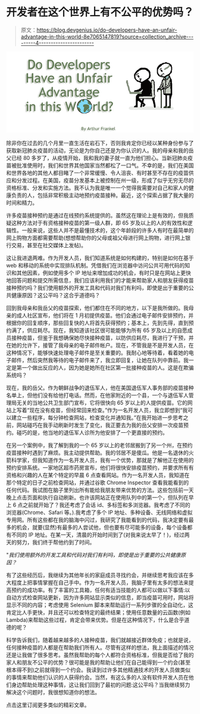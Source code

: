 # 开发者在这个世界上有不公平的优势吗？

> 原文：<https://blog.devgenius.io/do-developers-have-an-unfair-advantage-in-this-world-8e7065147819?source=collection_archive---------4----------------------->

![](img/7cc30d017db462dc54a04010ebddaf00.png)

除非你在过去的几个月里一直生活在岩石下，否则我肯定你已经以某种身份参与了获取新冠肺炎疫苗的活动，无论是为你自己还是为你认识的人。我的母亲和我的岳父已经 80 多岁了，从疫情开始，我和我的妻子就一直为他们担心。当新冠肺炎疫苗被批准使用时，我们和世界其他国家当然都松了一口气。不幸的是，我们在美国和世界各地的其他人都目睹了一个非常缓慢、令人沮丧、有时甚至不存在的疫苗供应和分发过程。在美国，疫苗分发基本上被控制在州一级，形成了似乎无穷无尽的资格标准、分发和实施方法。我不认为我是唯一一个觉得我需要对自己和家人的健康负责的人，包括非常积极主动地预约疫苗接种。最近，这个探索占据了我大量的时间和精力。

许多疫苗接种预约是通过在线预约系统提供的。虽然这在理论上是有效的，但我质疑这种方法对于有资格接种疫苗的第一级人群，即 65 岁及以上的人的有效性和逻辑性。一般来说，这些人并不是最懂技术的，这个年龄段的许多人有时在最简单的网上购物方面都需要帮助(想想帮助你的父母或祖父母进行网上购物，进行网上银行交易，甚至在社交媒体上发帖)。

这让我进退两难。作为开发人员，我们知道系统是如何构建的，特别是如何在基于 web 和移动的系统中实现排队机制。凭借我们在浏览器中访问公共可用代码的知识和其他因素，例如使用多个 IP 地址来增加成功的机会，有时只是在网站上更快地回答问题和提交所需信息，我们应该利用我们的才能来帮助家人和朋友获得疫苗接种预约吗？我们使用额外的开发工具和代码对我们有利吗，即使是出于重要的公共健康原因？这公平吗？这合乎道德吗？

回到我母亲和我岳父的疫苗探索，他们都住在不同的地方，以下是我所做的。我母亲的成人社区宣布，他们将在 1 月初提供疫苗。他们会通过电子邮件安排预约，并根据你的回复顺序，那些回复快的人将首先获得预约；基本上，先到先得，直到预约满了，供应耗尽。现在，我知道该社区很可能能够为所有 65 岁及以上的自愿成员接种疫苗，但鉴于我想确保她尽快接种疫苗，以防供应耗尽，我进行了干预，并在她的允许下，接管了我母亲的电子邮件帐户。现在，不管我是不是开发人员，在这种情况下，能够快速处理电子邮件是至关重要的。我耐心地等待着，看着她的电子邮件，然后突然我等待的电子邮件来了，我立即回复，让她在队列中靠前。我一定是第一个做出反应的人，因为她是她所在社区第一批接种疫苗的人。这是在欺骗系统吗？

现在，我的岳父。作为朝鲜战争的退伍军人，他在美国退伍军人事务部的疫苗接种名单上，但他们没有给他打电话。然而，在他家附近的一个县，一个与退伍军人管理局无关的当地公共卫生部门宣布，它将很快向 65 岁以上的人提供疫苗。它的网站上写着“现在没有疫苗，但经常回来检查。”作为一名开发人员，我立即想到“我可以建立一些程序，每分钟检查网站，检查变化并通知我。”在我开始进一步思考之前，网站碰巧在我手动刷新时发生了变化，我正要去为我的岳父安排一次疫苗预约。碰巧的是，他当地的退伍军人诊所为他安排了一个更直接的预约。

在另一个案例中，我了解到我的一个 65 岁以上的老邻居搬到了另一个州，在预约疫苗接种时遇到了麻烦。我主动提供帮助。我的邻居不是傻瓜。他是一名退休的火箭科学家，但我知道作为一名开发人员，我有一个优势，那就是了解他正在使用的预约安排系统。一家地区超市药房宣布，他们将很快安排疫苗预约，并要求所有有资格和兴趣的人在某个特定的早晨 6 点查看网站。作为一名开发人员，我知道在那个特定的日子之前检查网站，并通过谷歌 Chrome Inspector 查看我能看到的任何代码。我试图在脑子里列出所有能给我朋友带来优势的方法。这些包括前一天晚上点击页面和执行自动刷新。也许该网站正在使用队列中的第一个，但队列在早上 6 点之前就开始了？我还考虑了会话 id、多标签和多浏览器。我考虑了不同的浏览器(Chrome、Safari 等。).我考虑了多个 IP 地址、多种设备、无线网络和虚拟专用网。所有这些都在我的脑海中闪过，我研究了我能看到的代码，我决定要有最多的机会，就要(显然)有最多的人尝试他，但也要有尽可能多的设备，每个设备都有不同的 IP 地址。在某一天，清晨的开始时间到了(对我来说太早了！)，经过两天的努力，我们终于帮他约到了时间。

"*我们使用额外的开发工具和代码对我们有利吗，即使是出于重要的公共健康原因？*

有了这些经历后，我继续为其他年长的家庭成员寻找约会，并继续思考我应该在多大程度上把事情掌握在自己手中。作为一名开发人员，我脑子里有太多的想法来提高预约的成功率。有了丰富的工具箱，任何有适当技能的人都可以做以下事情:以自动方式检查网站更新，因为许多网站显示类似的信息，即当疫苗可用时，网站将显示不同的内容；考虑使用 Selenium 脚本来帮助运行一系列步骤的全自动化，这肯定比人手更快，并且还可以检查特定的最终结果；使用任意数量的云函数(例如 Lambda)来帮助这些过程，肯定会带来优势。但是在这种情况下，什么是合乎道德的呢？

科学告诉我们，随着越来越多的人接种疫苗，我们就越接近群体免疫；也就是说，任何接种疫苗的人都是在帮助我们所有人。尽管有这样的想法，我上面描述的情况还是让我做了很多思考。虽然我帮助的每个人都符合资格标准，但我是否给了我的家人和朋友不公平的优势？很可能是我的帮助让他们在自己能得到一个约会(甚至根本得不到)之前就得到一个约会。我读到过许多其他精通技术的开发人员做类似的事情来帮助他们认识的人获得约会。当然，有这么多的人没有软件开发人员在他们身边帮助处理这种事情，这让我们回到了最初的问题:这公平吗？当我继续努力解决这个问题时，我很想知道你的想法。

点击这里订阅更多类似的精彩文章。